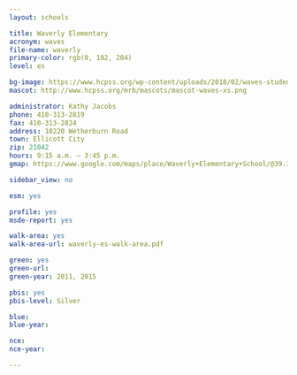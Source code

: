 ```yaml
---
layout: schools

title: Waverly Elementary
acronym: waves
file-name: waverly
primary-color: rgb(0, 102, 204)
level: es

bg-image: https://www.hcpss.org/wp-content/uploads/2018/02/waves-students-playing-indoor-soccer.jpg
mascot: http://www.hcpss.org/mrb/mascots/mascot-waves-xs.png

administrator: Kathy Jacobs
phone: 410-313-2819
fax: 410-313-2824
address: 10220 Wetherburn Road
town: Ellicott City
zip: 21042
hours: 9:15 a.m. – 3:45 p.m.
gmap: https://www.google.com/maps/place/Waverly+Elementary+School/@39.3048169,-76.8709321,17z/data=!3m1!4b1!4m2!3m1!1s0x89c8219c40c6e82d:0xc36e30527a852d74?hl=en

sidebar_view: no

esm: yes

profile: yes
msde-report: yes 

walk-area: yes
walk-area-url: waverly-es-walk-area.pdf

green: yes
green-url:
green-year: 2011, 2015

pbis: yes
pbis-level: Silver

blue: 
blue-year:

nce:
nce-year:

---
```

